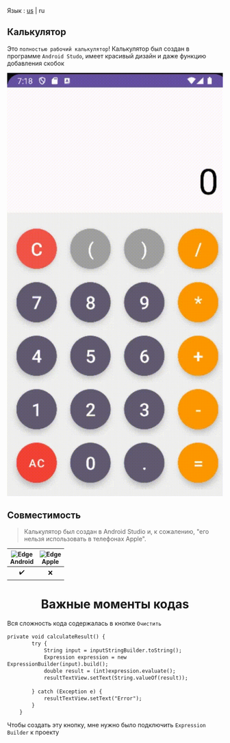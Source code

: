 Язык : [us](./README.md) | ru

## Калькулятор
Это `полностью рабочий калькулятор`! Калькулятор был создан в программе `Android Studo`, имеет красивый дизайн и даже функцию добавления скобок

![Gif](gif.gif) 

 ## Совместимость

> Калькулятор был создан в Android Studio и, к сожалению, "его нельзя использовать в телефонах Apple".

| <img src="https://upload.wikimedia.org/wikipedia/commons/thumb/d/d7/Android_robot.svg/800px-Android_robot.svg.png_48x48.png" alt="Edge" width="45px" height="50px" /></br>Android | <img src="https://upload.wikimedia.org/wikipedia/commons/thumb/1/1b/Apple_logo_grey.svg/1724px-Apple_logo_grey.svg.png" alt="Edge" width="45px" height="50px" /></br>Apple |
:-------:|:-------:|
|    ✔️  |    ❌  |

<h1 align="center">Важные моменты кодаs</h1> 

Вся сложность кода содержалась в кнопке `Очистить`

```
private void calculateResult() {
        try {
            String input = inputStringBuilder.toString();
            Expression expression = new ExpressionBuilder(input).build();
            double result = (int)expression.evaluate();
            resultTextView.setText(String.valueOf(result));

        } catch (Exception e) {
            resultTextView.setText("Error");
        }
    }
```
Чтобы создать эту кнопку, мне нужно было подключить `Expression Builder` к проекту
